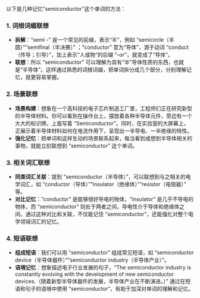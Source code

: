 以下是几种记忆“semiconductor”这个单词的方法：

### 1. 词根词缀联想
 - **拆解**：“semi -” 是一个常见的前缀，表示“半”，例如 “semicircle（半圆）”“semifinal（半决赛）” ；“conductor” 意为“导体”，源于动词 “conduct（传导；引导）”，加上表示“人或物”的后缀 “-or”，就变成了“导体”。
 - **联想**：所以 “semiconductor” 可以理解为具有“半”导体性质的东西，也就是“半导体”。这样通过熟悉的词根词缀，把单词拆分成几个部分，分别理解记忆，就更容易掌握。

### 2. 场景联想
 - **场景构建**：想象在一个高科技的电子芯片制造工厂里，工程师们正在研究新型的半导体材料。你可以看到在操作台上，摆放着各种半导体元件，旁边有一个大大的标识牌，上面写着 “Semiconductor”。同时，在实验室的大屏幕上，正展示着半导体材料如何在电流作用下，呈现出一半导电、一半绝缘的特性。
 - **强化记忆**：把单词和这样生动的场景联系起来，每当看到或想到半导体相关的事物，就能立刻联想到 “semiconductor” 这个单词。

### 3. 相关词汇联想
 - **同类词汇关联**：提到 “semiconductor（半导体）”，可以联想到与之相关的电学词汇，如 “conductor（导体）”“insulator（绝缘体）”“resistor（电阻器）” 等。
 - **对比记忆**：“conductor” 是能够很好导电的物体，“insulator” 是几乎不导电的物体，而 “semiconductor” 则处于两者之间，导电性介于导体和绝缘体之间。通过这种对比和关联，不仅能记住 “semiconductor”，还能强化对整个电学领域词汇的记忆。

### 4. 短语联想
 - **组成短语**：我们可以用 “semiconductor” 组成常见短语，如 “semiconductor device（半导体器件）”“semiconductor industry（半导体产业）”。
 - **语境记忆**：想象描述电子行业发展的句子，“The semiconductor industry is constantly evolving with the development of new semiconductor devices.（随着新型半导体器件的发展，半导体产业在不断演进。）” 通过在短语和句子的语境中使用 “semiconductor”，有助于加深对单词的理解和记忆。 